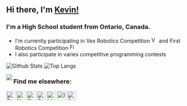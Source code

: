 ## Hi there, I'm [Kevin!](https://www.ynng.ca)

### I'm a High School student from Ontario, Canada.
- I'm currently participating in Vex Robotics Competition <img alt="Vex Robotics" height = "16px" src = "https://raw.githubusercontent.com/Ynng/Ynng/master/vex.png"> and First Robotics Competition <img alt="First Robotics" height = "16px" src = "https://raw.githubusercontent.com/Ynng/Ynng/master/first.jpg">
- I also participate in varies competitive programming contests


![Github Stats](https://github-readme-stats.vercel.app/api?username=Ynng&count_private=true)
![Top Langs](https://github-readme-stats.vercel.app/api/top-langs/?username=Ynng&layout=compact)

<a href="https://github.com/psarahdactyl/libigl-vr-viewer-version">
  <img align="left" src="https://github-readme-stats.vercel.app/api/pin/?username=psarahdactyl&repo=libigl-vr-viewer-version" />
</a>

### Find me elsewhere:

[<img align="left" alt="DMOJ Link" height = "24px" src = "https://raw.githubusercontent.com/Ynng/Ynng/master/dmoj.png">](https://dmoj.ca/user/Ynng11626)
[<img align="left" alt="Youtube Link" height = "24px" src = "https://raw.githubusercontent.com/Ynng/Ynng/master/youtube.png">](https://www.youtube.com/channel/UC5qAOjtSdCkPEy1BUM78ruw?view_as=subscriber)
[<img align="left" alt="Steam Link" height = "24px" src = "https://raw.githubusercontent.com/Ynng/Ynng/master/steam.png">](https://steamcommunity.com/id/Ynnnng/)
[<img align="left" alt="Gmail" height = "24px" src = "https://raw.githubusercontent.com/Ynng/Ynng/master/gmail.png">](mailto:kh.kevinhuang.03@gmail.com)
[<img align="left" alt="LinkedIn Link" height = "24px" src = "https://raw.githubusercontent.com/Ynng/Ynng/master/linkedin.png">](https://www.linkedin.com/in/kevin-huang-b67b9817a/)
[<img align="left" alt="Instagram Link" height = "24px" src = "https://raw.githubusercontent.com/Ynng/Ynng/master/instagram.png">](https://www.instagram.com/_ynng_/)
[<img align="left" alt="Anilist Link" height = "24px" src = "https://raw.githubusercontent.com/Ynng/Ynng/master/anilist.png">](https://anilist.co/user/Ynng/)
<br/>